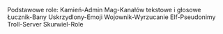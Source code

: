 Podstawowe role:
Kamień-Admin
Mag-Kanałów tekstowe i głosowe
Łucznik-Bany
Uskrzydlony-Emoji
Wojownik-Wyrzucanie
Elf-Pseudonimy
Troll-Server
Skurwiel-Role

